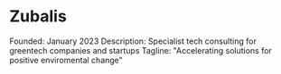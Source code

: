 # Zubalis

Founded: January 2023
Description: Specialist tech consulting for greentech companies and startups
Tagline: "Accelerating solutions for positive enviromental change"
